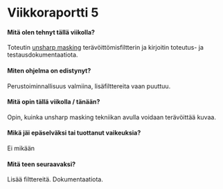 # Viikkoraportti 5

#### Mitä olen tehnyt tällä viikolla?
Toteutin [unsharp masking](https://en.wikipedia.org/wiki/Unsharp_masking) terävöittömisfiltterin ja kirjoitin toteutus- ja testausdokumentaatiota.

#### Miten ohjelma on edistynyt?
Perustoiminnallisuus valmiina, lisäfilttereita vaan puuttuu.

#### Mitä opin tällä viikolla / tänään?
Opin, kuinka unsharp masking tekniikan avulla voidaan terävöittää kuvaa.

#### Mikä jäi epäselväksi tai tuottanut vaikeuksia?
Ei mikään

#### Mitä teen seuraavaksi?
Lisää filttereitä. Dokumentaatiota.

